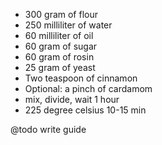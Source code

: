 - 300 gram of flour
- 250 milliliter of water
- 60 milliliter of oil
- 60 gram of sugar
- 60 gram of rosin
- 25 gram of yeast
- Two teaspoon of cinnamon
- Optional: a pinch of cardamom
- mix, divide, wait 1 hour
- 225 degree celsius 10-15 min

@todo write guide
